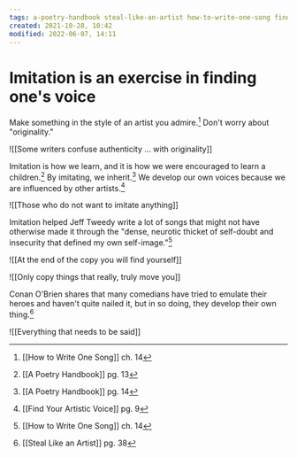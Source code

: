 ```yaml
---
tags: a-poetry-handbook steal-like-an-artist how-to-write-one-song find-your-artistic-voice 
created: 2021-10-28, 10:42
modified: 2022-06-07, 14:11
---
```


# Imitation is an exercise in finding one's voice
Make something in the style of an artist you admire.[^1] Don't worry about "originality."

![[Some writers confuse authenticity … with originality]]

Imitation is how we learn, and it is how we were encouraged to learn a children.[^2] By imitating, we inherit.[^3] We develop our own voices because we are influenced by other artists.[^4]

![[Those who do not want to imitate anything]]

Imitation helped Jeff Tweedy write a lot of songs that might not have otherwise made it through the "dense, neurotic thicket of self-doubt and insecurity that defined my own self-image."[^1]

![[At the end of the copy you will find yourself]]

![[Only copy things that really, truly move you]]

Conan O'Brien shares that many comedians have tried to emulate their heroes and haven't quite nailed it, but in so doing, they develop their own thing.[^5]

![[Everything that needs to be said]]

[^1]: [[How to Write One Song]] ch. 14
[^2]: [[A Poetry Handbook]] pg. 13
[^3]: [[A Poetry Handbook]] pg. 14
[^4]: [[Find Your Artistic Voice]] pg. 9
[^5]: [[Steal Like an Artist]] pg. 38
